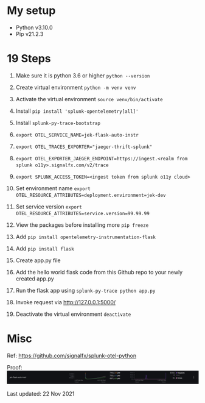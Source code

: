 # My setup

- Python v3.10.0
- Pip v21.2.3


# 19 Steps
1. Make sure it is python 3.6 or higher `python --version`


2. Create virtual environment `python -m venv venv`


3. Activate the virtual environment `source venv/bin/activate`


4. Install `pip install 'splunk-opentelemetry[all]'` 


5. Install `splunk-py-trace-bootstrap`


6. `export OTEL_SERVICE_NAME=jek-flask-auto-instr`


7. `export OTEL_TRACES_EXPORTER="jaeger-thrift-splunk"`


8. `export OTEL_EXPORTER_JAEGER_ENDPOINT=https://ingest.<realm from splunk o11y>.signalfx.com/v2/trace`


9. `export SPLUNK_ACCESS_TOKEN=<ingest token from splunk o11y cloud>`


10. Set environment name `export OTEL_RESOURCE_ATTRIBUTES=deployment.environment=jek-dev`
   

11. Set service version `export OTEL_RESOURCE_ATTRIBUTES=service.version=99.99.99`


12. View the packages before installing more `pip freeze`


13. Add `pip install opentelemetry-instrumentation-flask`


14. Add `pip install flask`


15. Create app.py file


16. Add the hello world flask code from this Github repo to your newly created app.py


17. Run the flask app using `splunk-py-trace python app.py`


18. Invoke request via http://127.0.0.1:5000/


19. Deactivate the virtual environment `deactivate`


# Misc

Ref: https://github.com/signalfx/splunk-otel-python

Proof: ![proof](proof.png "working proof")

Last updated: 22 Nov 2021